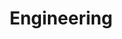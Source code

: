 ---
layout: default
title:  "Engineering"
category: sectors
summary: ""
index: 5
frontpage: yes
parent: sectors
permalink: /sectors/engineering/
prev: { title: "Science", url: "/sectors/science/"}
next: { title: "Energy", url: "/sectors/energy/"}
---